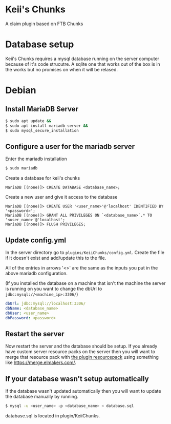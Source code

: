 # Keii's Chunks

A claim plugin based on FTB Chunks


# Database setup

Keii's Chunks requires a mysql database running on the server computer because of it's code strucutre. A sqlite one that works
out of the box is in the works but no promises on when it will be relased.

# Debian

## Install MariaDB Server
```bash
$ sudo apt update &&
$ sudo apt install mariadb-server &&
$ sudo mysql_secure_installation
```

## Configure a user for the mariadb server

Enter the mariadb installation
```bash
$ sudo mariadb
```

Create a database for keii's chunks
```
MariaDB [(none)]> CREATE DATABASE <database_name>;
```

Create a new user and give it access to the database
```
MariaDB [(none)]> CREATE USER '<user_name>'@'localhost' IDENTIFIED BY '<password>';
MariaDB [(none)]> GRANT ALL PRIVILEGES ON `<database_name>`.* TO '<user_name>'@'localhost';
MariaDB [(none)]> FLUSH PRIVILEGES;
```

## Update config.yml

In the server directory go to `plugins/KeiiChunks/config.yml`. Create the file if it doesn't exist and add/update this to the file.

All of the entries in arrows '<>' are the same as the inputs you put in the above mariadb configuration.

(If you installed the database on a machine that isn't the machine the server is running on you want to change the dbUrl to `jdbc:mysql://<machine_ip>:3306/`)
```yml
dbUrl: jdbc:mysql://localhost:3306/
dbName: <database_name>
dbUser: <user_name>
dbPassword: <password>
```

## Restart the server

Now restart the server and the database should be setup. If you already have custom server resource packs on the server then you will want to merge that resource pack with [the plugin resourcepack](https://github.com/shykeiichi/plugin-resourcepack/blob/main/release.zip) using something like https://merge.elmakers.com/.

## If your database wasn't setup automatically

If the database wasn't updated automatically then you will want to update the database manually by running.
```bash
$ mysql -u <user_name> -p <database_name> < database.sql
```
database.sql is located in plugin/KeiiChunks.

